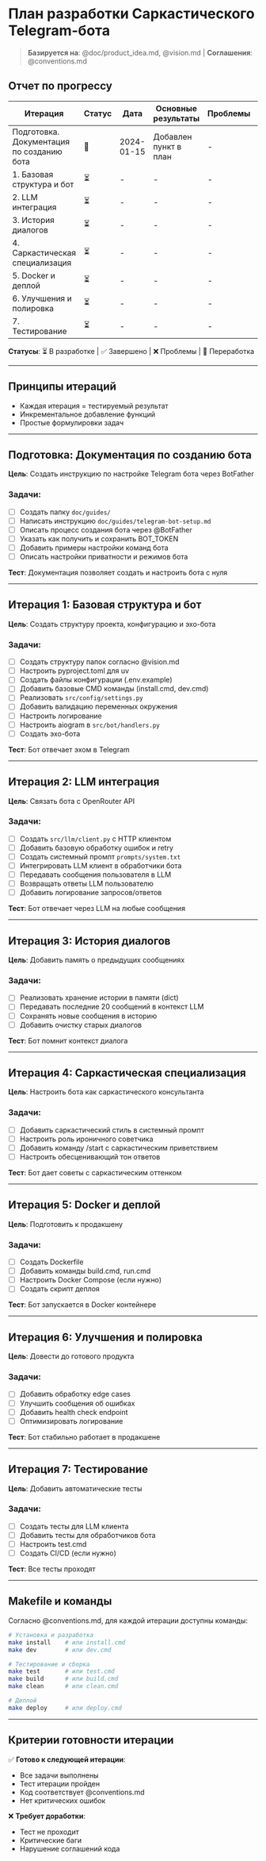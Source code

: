 # План разработки Саркастического Telegram-бота

> **Базируется на**: @doc/product_idea.md, @vision.md | **Соглашения**: @conventions.md

## Отчет по прогрессу

| Итерация | Статус | Дата | Основные результаты | Проблемы | Следующие шаги |
|----------|--------|------|---------------------|----------|----------------|
| Подготовка. Документация по созданию бота | 🔄 | 2024-01-15 | Добавлен пункт в план | - | Создать структуру и документацию |
| 1. Базовая структура и бот | ⏳ | - | - | - | - |
| 2. LLM интеграция | ⏳ | - | - | - | - |
| 3. История диалогов | ⏳ | - | - | - | - |
| 4. Саркастическая специализация | ⏳ | - | - | - | - |
| 5. Docker и деплой | ⏳ | - | - | - | - |
| 6. Улучшения и полировка | ⏳ | - | - | - | - |
| 7. Тестирование | ⏳ | - | - | - | - |

**Статусы**: ⏳ В разработке | ✅ Завершено | ❌ Проблемы | 🔄 Переработка

---

## Принципы итераций
- Каждая итерация = тестируемый результат
- Инкрементальное добавление функций  
- Простые формулировки задач

---

## Подготовка: Документация по созданию бота
**Цель**: Создать инструкцию по настройке Telegram бота через BotFather

### Задачи:
- [ ] Создать папку `doc/guides/`
- [ ] Написать инструкцию `doc/guides/telegram-bot-setup.md`
- [ ] Описать процесс создания бота через @BotFather
- [ ] Указать как получить и сохранить BOT_TOKEN
- [ ] Добавить примеры настройки команд бота
- [ ] Описать настройки приватности и режимов бота

**Тест**: Документация позволяет создать и настроить бота с нуля

---

## Итерация 1: Базовая структура и бот
**Цель**: Создать структуру проекта, конфигурацию и эхо-бота

### Задачи:
- [ ] Создать структуру папок согласно @vision.md
- [ ] Настроить pyproject.toml для uv
- [ ] Создать файлы конфигурации (.env.example)
- [ ] Добавить базовые CMD команды (install.cmd, dev.cmd)
- [ ] Реализовать `src/config/settings.py`
- [ ] Добавить валидацию переменных окружения
- [ ] Настроить логирование
- [ ] Настроить aiogram в `src/bot/handlers.py`
- [ ] Создать эхо-бота

**Тест**: Бот отвечает эхом в Telegram

---

## Итерация 2: LLM интеграция
**Цель**: Связать бота с OpenRouter API

### Задачи:
- [ ] Создать `src/llm/client.py` с HTTP клиентом
- [ ] Добавить базовую обработку ошибок и retry
- [ ] Создать системный промпт `prompts/system.txt`
- [ ] Интегрировать LLM клиент в обработчики бота
- [ ] Передавать сообщения пользователя в LLM
- [ ] Возвращать ответы LLM пользователю
- [ ] Добавить логирование запросов/ответов

**Тест**: Бот отвечает через LLM на любые сообщения

---

## Итерация 3: История диалогов
**Цель**: Добавить память о предыдущих сообщениях

### Задачи:
- [ ] Реализовать хранение истории в памяти (dict)
- [ ] Передавать последние 20 сообщений в контекст LLM
- [ ] Сохранять новые сообщения в историю
- [ ] Добавить очистку старых диалогов

**Тест**: Бот помнит контекст диалога

---

## Итерация 4: Саркастическая специализация
**Цель**: Настроить бота как саркастического консультанта

### Задачи:
- [ ] Добавить саркастический стиль в системный промпт
- [ ] Настроить роль ироничного советчика
- [ ] Добавить команду /start с саркастическим приветствием
- [ ] Настроить обесценивающий тон ответов

**Тест**: Бот дает советы с саркастическим оттенком

---

## Итерация 5: Docker и деплой
**Цель**: Подготовить к продакшену

### Задачи:
- [ ] Создать Dockerfile
- [ ] Добавить команды build.cmd, run.cmd
- [ ] Настроить Docker Compose (если нужно)
- [ ] Создать скрипт деплоя

**Тест**: Бот запускается в Docker контейнере

---

## Итерация 6: Улучшения и полировка
**Цель**: Довести до готового продукта

### Задачи:
- [ ] Добавить обработку edge cases
- [ ] Улучшить сообщения об ошибках
- [ ] Добавить health check endpoint
- [ ] Оптимизировать логирование

**Тест**: Бот стабильно работает в продакшене

---

## Итерация 7: Тестирование
**Цель**: Добавить автоматические тесты

### Задачи:
- [ ] Создать тесты для LLM клиента
- [ ] Добавить тесты для обработчиков бота
- [ ] Настроить test.cmd
- [ ] Создать CI/CD (если нужно)

**Тест**: Все тесты проходят



---

## Makefile и команды

Согласно @conventions.md, для каждой итерации доступны команды:

```bash
# Установка и разработка
make install    # или install.cmd
make dev        # или dev.cmd

# Тестирование и сборка  
make test       # или test.cmd
make build      # или build.cmd
make clean      # или clean.cmd

# Деплой
make deploy     # или deploy.cmd
```

---

## Критерии готовности итерации

✅ **Готово к следующей итерации**:
- Все задачи выполнены
- Тест итерации пройден
- Код соответствует @conventions.md
- Нет критических ошибок

❌ **Требует доработки**:
- Тест не проходит
- Критические баги
- Нарушение соглашений кода
